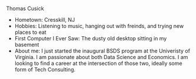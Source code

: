 Thomas Cusick

- Hometown: Cresskill, NJ
- Hobbies: Listening to music, hanging out with freinds, and trying new places to eat
- First Computer I Ever Saw: The dusty old desktop sitting in my basement
- About me: I just started the inaugural BSDS program at the Univeristy of Virginia. I am passionate about both Data Science and Economics. I am looking to find a career at the intersection of those two, ideally some form of Tech Consulting.



